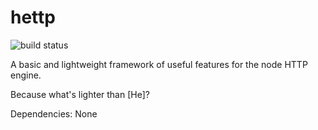 hettp
=============
![build status](https://travis-ci.org/branespace/hettp.svg?branch=master)

A basic and lightweight framework of useful features for the node HTTP engine.

Because what's lighter than [He]?

Dependencies:
    None
